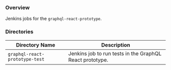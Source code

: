 ### Overview

Jenkins jobs for the `graphql-react-prototype`.

### Directories

| Directory Name                     | Description                                                                      |
|------------------------------------|----------------------------------------------------------------------------------|
| `graphql-react-prototype-test`     | Jenkins job to run tests in the GraphQL React prototype.                         |